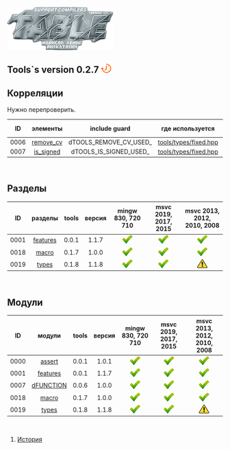 
[![logo](table.png)](../home.md "for developers") 

[P]: ../icons/progress.png
[V]: ../icons/success.png
[X]: ../icons/failed.png
[D]: ../icons/danger.png
[E]: ../icons/empty.png
[N]: ../icons/na.png

Tools`s version 0.2.7  [![P]][M]
---

Корреляции  
---

Нужно перепроверить.  

| **ID** | **элементы**    |      include guard      | где используется            | оригинальное расположение    |  
|:------:|:---------------:|:-----------------------:|:---------------------------:|:----------------------------:|  
|  0006  | [remove_cv][e0] | dTOOLS_REMOVE_CV_USED_  | [tools/types/fixed.hpp][u0] | [tools/types/traits.hpp][p0] |  
|  0007  | [is_signed][e1] | dTOOLS_IS_SIGNED_USED_  | [tools/types/fixed.hpp][u0] | [tools/types/traits.hpp][p0] |  

[p0]: ../../include/tools/types/traits.hpp   "расположение файла"  
[u0]: ../../include/tools/types/fixed.hpp    "расположение копии"  

[e0]: ../code/types/traits.md    "мета-функция: удаляет квалификаторы типов"  
[e1]: ../code/types/traits.md    "мета-функция: определяет: является ли тип знаковым"  

<br/>

Разделы
---

| **ID** | разделы         |  tools | версия | mingw 830, 720 710  | msvc 2019, 2017, 2015 | msvc 2013, 2012, 2010, 2008 |  
|:------:|:---------------:|:------:|:------:|:-------------------:|:---------------------:|:---------------------------:|  
|  0001  | [features][01]  | 0.0.1  | 1.1.7  |    [![V]][MINGW]    |    [![V]][VS-NEW]     | [![V]][VS-OLD]              |  
|  0018  | [macro][18]     | 0.1.7  | 1.0.0  |    [![V]][MINGW]    |    [![V]][VS-NEW]     | [![V]][VS-OLD]              |  
|  0019  | [types][19]     | 0.1.8  | 1.1.8  |    [![V]][MINGW]    |    [![V]][VS-NEW]     | [![D]][VS-OLD]              |  

<br/>

Модули  
---

| **ID** | модули          | tools | версия | mingw 830, 720 710  | msvc 2019, 2017, 2015 | msvc 2013, 2012, 2010, 2008 |  
|:------:|:---------------:|:-----:|:------:|:-------------------:|:---------------------:|:---------------------------:|  
|  0000  | [assert][00]    | 0.0.1 | 1.0.1  |    [![V]][MINGW]    |    [![V]][VS-NEW]     | [![V]][VS-OLD]              |  
|  0001  | [features][01]  | 0.0.1 | 1.1.7  |    [![V]][MINGW]    |    [![V]][VS-NEW]     | [![V]][VS-OLD]              |  
|  0007  | [dFUNCTION][07] | 0.0.6 | 1.0.0  |    [![V]][MINGW]    |    [![V]][VS-NEW]     | [![V]][VS-OLD]              |  
|  0018  | [macro][18]     | 0.1.7 | 1.0.0  |    [![V]][MINGW]    |    [![V]][VS-NEW]     | [![V]][VS-OLD]              |  
|  0019  | [types][19]     | 0.1.8 | 1.1.8  |    [![V]][MINGW]    |    [![V]][VS-NEW]     | [![D]][VS-OLD]              |  

<br/>

[M]: #table                   "проект tools"  
[0]: #mingw-new.md            "поддержка компиляторов mingw"  
						      
[MINGW]:  #mingw-new.md       "поддержка компиляторов mingw"  
[VS-NEW]: #msvc-new.md        "поддержка новых компиляторов msvc"  
[VS-OLD]: #msvc-old.md        "поддержка старых компиляторов msvc"  

[00]: ../code/assert.md       "подключает assert только в дебаге"  
[01]: ../code/features.md     "определяет технические возможности компилятора"  
[07]: ../code/dfunction.md    "макрос раскрывается в текстовое имя функции"  
[18]: ../code/macro.md        "магия препроцессора (макросы с переменным количеством аргументом)"  
[19]: ../code/types.md        "tools/types метафункции, и обработка типов"  

1) [История](../history.md)  


